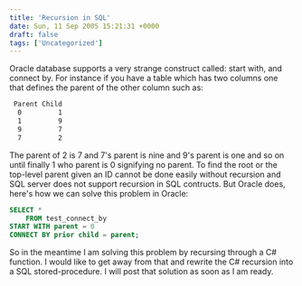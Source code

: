 ```yaml
---
title: 'Recursion in SQL'
date: Sun, 11 Sep 2005 15:21:31 +0000
draft: false
tags: ['Uncategorized']
---
```


Oracle database supports a very strange construct called: start with, and connect by. For instance if you have a table which has two columns one that defines the parent of the other column such as:

```bash
 Parent	Child
  0 		1
  1 		9
  9 		7
  7 		2 
```

The parent of 2 is 7 and 7's parent is nine and 9's parent is one and so on until finally 1 who parent is 0 signifying no parent. To find the root or the top-level parent given an ID cannot be done easily without recursion and SQL server does not support recursion in SQL contructs. But Oracle does, here's how we can solve this problem in Oracle:

```sql
SELECT *
	FROM test_connect_by 
START WITH parent = 0
CONNECT BY prior child = parent; 
```

So in the meantime I am solving this problem by recursing through a C# function. I would like to get away from that and rewrite the C# recursion into a SQL stored-procedure. I will post that solution as soon as I am ready.